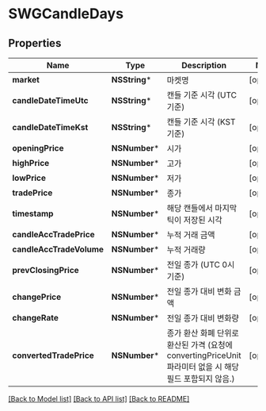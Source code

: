 # SWGCandleDays

## Properties
Name | Type | Description | Notes
------------ | ------------- | ------------- | -------------
**market** | **NSString*** | 마켓명 | [optional] 
**candleDateTimeUtc** | **NSString*** | 캔들 기준 시각 (UTC 기준) | [optional] 
**candleDateTimeKst** | **NSString*** | 캔들 기준 시각 (KST 기준) | [optional] 
**openingPrice** | **NSNumber*** | 시가 | [optional] 
**highPrice** | **NSNumber*** | 고가 | [optional] 
**lowPrice** | **NSNumber*** | 저가 | [optional] 
**tradePrice** | **NSNumber*** | 종가 | [optional] 
**timestamp** | **NSNumber*** | 해당 캔들에서 마지막 틱이 저장된 시각 | [optional] 
**candleAccTradePrice** | **NSNumber*** | 누적 거래 금액 | [optional] 
**candleAccTradeVolume** | **NSNumber*** | 누적 거래량 | [optional] 
**prevClosingPrice** | **NSNumber*** | 전일 종가 (UTC 0시 기준) | [optional] 
**changePrice** | **NSNumber*** | 전일 종가 대비 변화 금액 | [optional] 
**changeRate** | **NSNumber*** | 전일 종가 대비 변화량 | [optional] 
**convertedTradePrice** | **NSNumber*** | 종가 환산 화폐 단위로 환산된 가격 (요청에 convertingPriceUnit 파라미터 없을 시 해당 필드 포함되지 않음.)  | [optional] 

[[Back to Model list]](../README.md#documentation-for-models) [[Back to API list]](../README.md#documentation-for-api-endpoints) [[Back to README]](../README.md)


